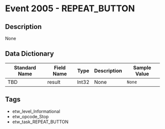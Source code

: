 # Event 2005 - REPEAT_BUTTON

## Description
None

## Data Dictionary
|Standard Name|Field Name|Type|Description|Sample Value|
|---|---|---|---|---|
|TBD|result|Int32|None|`None`|

## Tags
* etw_level_Informational
* etw_opcode_Stop
* etw_task_REPEAT_BUTTON